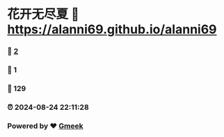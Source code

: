 # 花开无尽夏 :link: https://alanni69.github.io/alanni69 
### :page_facing_up: [2](https://alanni69.github.io/alanni69/tag.html) 
### :speech_balloon: 1 
### :hibiscus: 129 
### :alarm_clock: 2024-08-24 22:11:28 
### Powered by :heart: [Gmeek](https://github.com/Meekdai/Gmeek)

